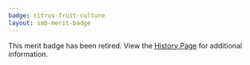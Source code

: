 ```yaml
---
badge: citrus-fruit-culture
layout: smb-merit-badge
---
```


This merit badge has been retired. View the [History Page](history/) for additional information.
